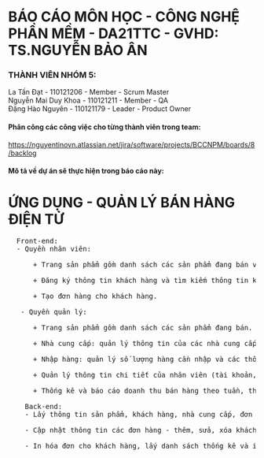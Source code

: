 # BÁO CÁO MÔN HỌC - CÔNG NGHỆ PHẦN MỀM - DA21TTC - GVHD: TS.NGUYỄN BẢO ÂN

### THÀNH VIÊN NHÓM 5: 
La Tấn Đạt - 110121206 - Member - Scrum Master <br>
Nguyễn Mai Duy Khoa - 110121211 - Member - QA <br>
Đặng Hào Nguyên - 110121179 - Leader - Product Owner <br>

#### Phân công các công việc cho từng thành viên trong team:
https://nguyentinovn.atlassian.net/jira/software/projects/BCCNPM/boards/8/backlog

#### Mô tả về dự án sẽ thực hiện trong báo cáo này: 

# ỨNG DỤNG - QUẢN LÝ BÁN HÀNG ĐIỆN TỬ 
<pre>
  Front-end:
  - Quyền nhân viên: 

      + Trang sản phẩm gồm danh sách các sản phẩm đang bán và tìm kiếm thông tin sản phẩm.

      + Đăng ký thông tin khách hàng và tìm kiếm thông tin khách hàng.

      + Tạo đơn hàng cho khách hàng.

   - Quyền quản lý: 

      + Trang sản phẩm gồm danh sách các sản phẩm đang bán.

      + Nhà cung cấp: quản lý thông tin của các nhà cung cấp sản phẩm.

      + Nhập hàng: quản lý số lượng hàng cần nhập và các thông tin của sản phẩm.

      + Quản lý thông tin chi tiết của nhân viên (tài khoản, mật khẩu).

      + Thống kê và báo cáo doanh thu bán hàng theo tuần, tháng, năm.
  
    Back-end:
    - Lấy thông tin sản phẩm, khách hàng, nhà cung cấp, đơn hàng và nhân viên.
  
    - Cập nhật thông tin các đơn hàng - thêm, sửa, xóa khách hàng và sản phẩm.
  
    - In hóa đơn cho khách hàng, lấy danh sách thống kê và import các báo cáo bằng Excel.
</pre>

